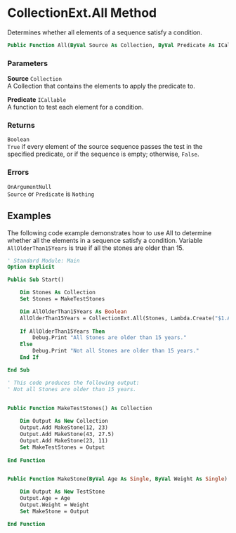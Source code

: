 # CollectionExt.All Method

Determines whether all elements of a sequence satisfy a condition.

```vb
Public Function All(ByVal Source As Collection, ByVal Predicate As ICallable) As Boolean
```

### Parameters

**Source** `Collection` <br>
A Collection that contains the elements to apply the predicate to.

**Predicate** `ICallable` <br>
A function to test each element for a condition.

### Returns

`Boolean` <br>
`True` if every element of the source sequence passes the test in the specified predicate, or if the sequence is empty; otherwise, `False`.

### Errors

`OnArgumentNull` <br>
`Source` or `Predicate` is `Nothing`

## Examples

The following code example demonstrates how to use All to determine whether all the elements in a sequence satisfy a condition. Variable `AllOlderThan15Years` is true if all the stones are older than 15.

```vb
' Standard Module: Main
Option Explicit

Public Sub Start()

    Dim Stones As Collection
    Set Stones = MakeTestStones

    Dim AllOlderThan15Years As Boolean
    AllOlderThan15Years = CollectionExt.All(Stones, Lambda.Create("$1.Age >= 15"))
    
    If AllOlderThan15Years Then
        Debug.Print "All Stones are older than 15 years."
    Else
        Debug.Print "Not all Stones are older than 15 years."
    End If

End Sub

' This code produces the following output:
' Not all Stones are older than 15 years.


Public Function MakeTestStones() As Collection
    
    Dim Output As New Collection
    Output.Add MakeStone(12, 23)
    Output.Add MakeStone(43, 27.5)
    Output.Add MakeStone(23, 11)
    Set MakeTestStones = Output
    
End Function


Public Function MakeStone(ByVal Age As Single, ByVal Weight As Single) As TestStone

    Dim Output As New TestStone
    Output.Age = Age
    Output.Weight = Weight
    Set MakeStone = Output

End Function

```


